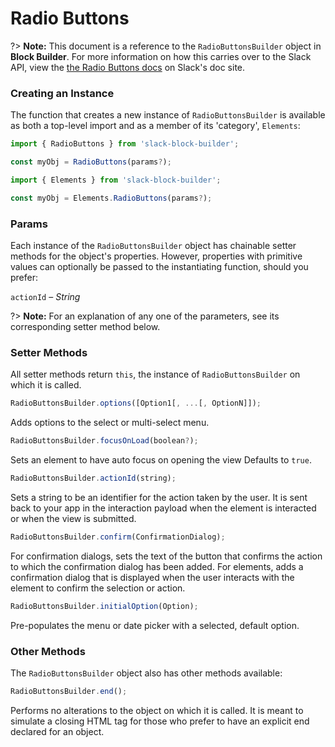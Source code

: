 # Radio Buttons

?> **Note:** This document is a reference to the `RadioButtonsBuilder` object in **Block Builder**. For more information on how this carries over to the Slack API, view the [the Radio Buttons docs](https:&#x2F;&#x2F;api.slack.com&#x2F;reference&#x2F;block-kit&#x2F;block-elements#radio) on Slack's doc site.

### Creating an Instance 

The function that creates a new instance of `RadioButtonsBuilder` is available as both a top-level import and as a member of its 'category', `Elements`:

```javascript
import { RadioButtons } from 'slack-block-builder';

const myObj = RadioButtons(params?);

```

```javascript
import { Elements } from 'slack-block-builder';

const myObj = Elements.RadioButtons(params?);
```

### Params

Each instance of the `RadioButtonsBuilder` object has chainable setter methods for the object's properties. However, properties with primitive values can optionally be passed to the instantiating function, should you prefer:

`actionId` – *String*


?> **Note:** For an explanation of any one of the parameters, see its corresponding setter method below.

### Setter Methods

All setter methods return `this`, the instance of `RadioButtonsBuilder` on which it is called.

```javascript
RadioButtonsBuilder.options([Option1[, ...[, OptionN]]);
```

Adds options to the select or multi-select menu. 
```javascript
RadioButtonsBuilder.focusOnLoad(boolean?);
```

Sets an element to have auto focus on opening the view Defaults to `true`.
```javascript
RadioButtonsBuilder.actionId(string);
```

Sets a string to be an identifier for the action taken by the user. It is sent back to your app in the interaction payload when the element is interacted or when the view is submitted. 
```javascript
RadioButtonsBuilder.confirm(ConfirmationDialog);
```

For confirmation dialogs, sets the text of the button that confirms the action to which the confirmation dialog has been added. For elements, adds a confirmation dialog that is displayed when the user interacts with the element to confirm the selection or action. 
```javascript
RadioButtonsBuilder.initialOption(Option);
```

Pre-populates the menu or date picker with a selected, default option. 

### Other Methods

The `RadioButtonsBuilder` object also has other methods available:

```javascript
RadioButtonsBuilder.end();
```

Performs no alterations to the object on which it is called. It is meant to simulate a closing HTML tag for those who prefer to have an explicit end declared for an object. 
